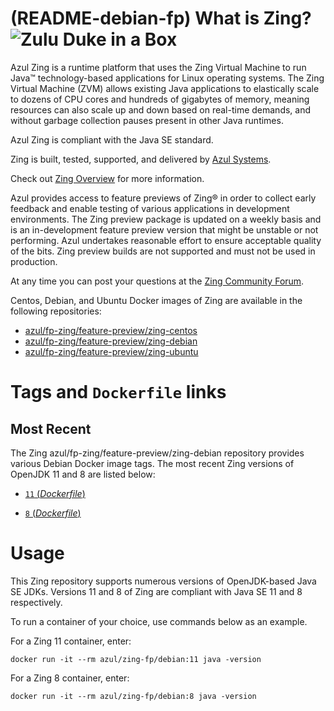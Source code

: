 (README-debian-fp) What is Zing? ![Zulu Duke in a Box][1]
======================================

Azul Zing is a runtime platform that uses the Zing Virtual Machine to run Java™ technology-based applications for Linux operating systems. The Zing Virtual Machine (ZVM) allows existing Java applications to elastically scale to dozens of CPU cores and hundreds of gigabytes of memory, meaning resources can also scale up and down based on real-time demands, and without garbage collection pauses present in other Java runtimes.

Azul Zing is compliant with the Java SE standard. 

Zing is built, tested, supported, and delivered by [Azul Systems][2].

Check out [Zing Overview][3] for more information.

Azul provides access to feature previews of Zing® in order to collect early feedback and enable testing of various applications in development environments. The Zing preview package is updated on a weekly basis and is an in-development feature preview version that might be unstable or not performing. Azul undertakes reasonable effort to ensure acceptable quality of the bits. Zing preview builds are not supported and must not be used in production.

At any time you can post your questions at the [Zing Community Forum][8].


Centos, Debian, and Ubuntu Docker images of Zing are available in the following repositories:

  * [azul/fp-zing/feature-preview/zing-centos][5]
  * [azul/fp-zing/feature-preview/zing-debian][6]
  * [azul/fp-zing/feature-preview/zing-ubuntu][7]

Tags and `Dockerfile` links
===========================

Most Recent
-----------

The Zing azul/fp-zing/feature-preview/zing-debian repository provides various Debian Docker image tags. The most recent Zing versions of OpenJDK 11 and 8 are listed below:

 * [ `11` (*Dockerfile*)][84]

 * [ `8` (*Dockerfile*)][53]


Usage
=====

This Zing repository supports numerous versions of OpenJDK-based Java SE JDKs. Versions 11 and 8 of Zing are compliant with Java SE 11 and 8 respectively.

To run a container of your choice, use commands below as an example.

For a Zing 11 container, enter:

    docker run -it --rm azul/zing-fp/debian:11 java -version

For a Zing 8 container, enter:

    docker run -it --rm azul/zing-fp/debian:8 java -version


  [1]: https://www.azul.com/files/ZuluDocker60.gif
  [2]: http://www.azul.com/zulu
  [3]: https://www.azul.com/products/zing/
  [5]: https://hub.docker.com/r/azul/fp-zing/feature-preview/zing-centos
  [6]: https://hub.docker.com/r/azul/fp-zing/feature-preview/zing-debian
  [7]: https://hub.docker.com/r/azul/fp-zing/feature-preview/zing-ubuntu
  [8]: https://support.azul.com/hc/en-us/community/topics/200490266-Zing-Downloads-and-Evaluations
  
  [53]: https://github.com/zulu-openjdk/zulu-openjdk/blob/master/8u222-8.40.0.25/Dockerfile
  [84]: https://github.com/zulu-openjdk/zulu-openjdk/blob/master/11.0.4-11.33/Dockerfile
